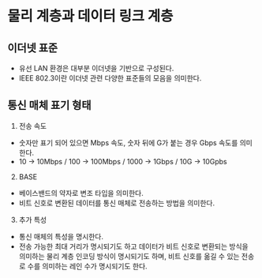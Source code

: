 # 물리 계층과 데이터 링크 계층

## 이더넷 표준

- 유선 LAN 환경은 대부분 이더넷을 기반으로 구성된다.
- IEEE 802.3이란 이더넷 관련 다양한 표준들의 모음을 의미한다.

## 통신 매체 표기 형태

1. 전송 속도

- 숫자만 표기 되어 있으면 Mbps 속도, 숫자 뒤에 G가 붙는 경우 Gbps 속도를 의미한다.
- 10 -> 10Mbps / 100 -> 100Mbps / 1000 -> 1Gbps / 10G -> 10Gpbs

2. BASE

- 베이스밴드의 약자로 변조 타입을 의미한다.
- 비트 신호로 변환된 데이터를 통신 매체로 전송하는 방법을 의미한다.

3. 추가 특성

- 통신 매체의 특성을 명시한다.
- 전송 가능한 최대 거리가 명시되기도 하고 데이터가 비트 신호로 변환되는 방식을 의미하는 물리 계층 인코딩 방식이 명시되기도 하며, 비트 신호를 옮길 수 있는 전송로 수를 의미하는 레인 수가 명시되기도 한다.
